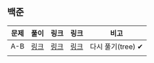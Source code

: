 ## 백준

| 문제 | 풀이              | 링크                                         | 링크                   | 비고              |
| ---- | ----------------- | -------------------------------------------- | ---------------------- | ----------------- |
| A-B  | [링크](./1001.py) | [링크](https://www.acmicpc.net/problem/1001) | [링크](./1001_해설.py) | 다시 풀기(tree) ✔ |
|      |                   |                                              |                        |                   |

